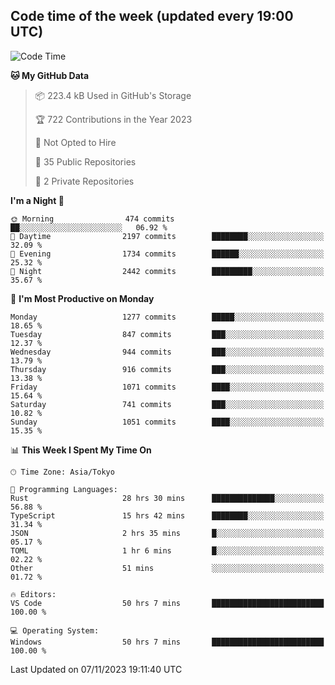 ## Code time of the week (updated every 19:00 UTC)

<!--START_SECTION:waka-->
![Code Time](http://img.shields.io/badge/Code%20Time-2%2C298%20hrs%2059%20mins-blue)

**🐱 My GitHub Data** 

> 📦 223.4 kB Used in GitHub's Storage 
 > 
> 🏆 722 Contributions in the Year 2023
 > 
> 🚫 Not Opted to Hire
 > 
> 📜 35 Public Repositories 
 > 
> 🔑 2 Private Repositories 
 > 
**I'm a Night 🦉** 

```text
🌞 Morning                474 commits         ██░░░░░░░░░░░░░░░░░░░░░░░   06.92 % 
🌆 Daytime                2197 commits        ████████░░░░░░░░░░░░░░░░░   32.09 % 
🌃 Evening                1734 commits        ██████░░░░░░░░░░░░░░░░░░░   25.32 % 
🌙 Night                  2442 commits        █████████░░░░░░░░░░░░░░░░   35.67 % 
```
📅 **I'm Most Productive on Monday** 

```text
Monday                   1277 commits        █████░░░░░░░░░░░░░░░░░░░░   18.65 % 
Tuesday                  847 commits         ███░░░░░░░░░░░░░░░░░░░░░░   12.37 % 
Wednesday                944 commits         ███░░░░░░░░░░░░░░░░░░░░░░   13.79 % 
Thursday                 916 commits         ███░░░░░░░░░░░░░░░░░░░░░░   13.38 % 
Friday                   1071 commits        ████░░░░░░░░░░░░░░░░░░░░░   15.64 % 
Saturday                 741 commits         ███░░░░░░░░░░░░░░░░░░░░░░   10.82 % 
Sunday                   1051 commits        ████░░░░░░░░░░░░░░░░░░░░░   15.35 % 
```


📊 **This Week I Spent My Time On** 

```text
🕑︎ Time Zone: Asia/Tokyo

💬 Programming Languages: 
Rust                     28 hrs 30 mins      ██████████████░░░░░░░░░░░   56.88 % 
TypeScript               15 hrs 42 mins      ████████░░░░░░░░░░░░░░░░░   31.34 % 
JSON                     2 hrs 35 mins       █░░░░░░░░░░░░░░░░░░░░░░░░   05.17 % 
TOML                     1 hr 6 mins         █░░░░░░░░░░░░░░░░░░░░░░░░   02.22 % 
Other                    51 mins             ░░░░░░░░░░░░░░░░░░░░░░░░░   01.72 % 

🔥 Editors: 
VS Code                  50 hrs 7 mins       █████████████████████████   100.00 % 

💻 Operating System: 
Windows                  50 hrs 7 mins       █████████████████████████   100.00 % 
```


 Last Updated on 07/11/2023 19:11:40 UTC
<!--END_SECTION:waka-->